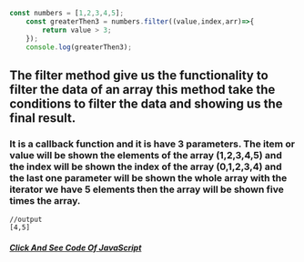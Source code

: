 ```javascript
const numbers = [1,2,3,4,5];
    const greaterThen3 = numbers.filter((value,index,arr)=>{
        return value > 3;
    });
    console.log(greaterThen3);
```
## The filter method give us the functionality to filter the data of an array this method take the conditions to filter the data and showing us the final result.

### It is a callback function and it is have 3 parameters. The item or value will be shown the elements of the array (1,2,3,4,5) and the index will be shown the index of the array (0,1,2,3,4) and the last one parameter will be shown the whole array with the iterator we have 5 elements then the array will be shown five times the array.

```output
//output
[4,5]
```
##### [Click And See Code Of JavaScript](../js/filter.js)
